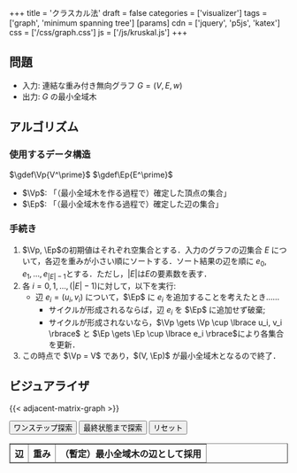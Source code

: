 +++
title = 'クラスカル法'
draft = false
categories = ['visualizer']
tags = ['graph', 'minimum spanning tree']
[params]
    cdn = ['jquery', 'p5js', 'katex']
    css = ['/css/graph.css']
    js = ['/js/kruskal.js']
+++

## 問題

* 入力: 連結な重み付き無向グラフ $G = (V, E, w)$
* 出力: $G$ の最小全域木

## アルゴリズム

### 使用するデータ構造

$\gdef\Vp{V^\prime}$
$\gdef\Ep{E^\prime}$

* $\Vp$: 「（最小全域木を作る過程で）確定した頂点の集合」
* $\Ep$: 「（最小全域木を作る過程で）確定した辺の集合」

### 手続き

1. $\Vp, \Ep$の初期値はそれぞれ空集合とする．入力のグラフの辺集合 $E$ について，各辺を重みが小さい順にソートする．ソート結果の辺を順に $e_0, e_1, \ldots, e_{|E|-1}$とする．ただし，$|E|$は$E$の要素数を表す．
2. 各 $i = 0, 1, \ldots, (|E|-1)$に対して，以下を実行:
    * 辺 $e_i = (u_i, v_i)$ について，$\Ep$ に $e_i$ を追加することを考えたとき……
        * サイクルが形成されるならば，辺 $e_i$ を $\Ep$ に追加せず破棄;
        * サイクルが形成されないなら，$\Vp \gets \Vp \cup \lbrace u_i, v_i \rbrace$ と $\Ep \gets \Ep \cup \lbrace e_i \rbrace$により各集合を更新．
3. この時点で $\Vp = V$ であり，$(V, \Ep)$ が最小全域木となるので終了．

## ビジュアライザ

{{< adjacent-matrix-graph >}}

<div class="container">
  <button class="alg-btn" id="search">ワンステップ探索</button>
  <button class="alg-btn" id="goal">最終状態まで探索</button>
  <button class="alg-btn" id="reset">リセット</button>
  <table border="1" id="data_tbl">
    <thead>
      <tr>
        <th>辺</th>
        <th>重み</th>
        <th>（暫定）最小全域木の辺として採用</th>
      </tr>
    </thead>
    <tbody></tbody>
  </table>
</div>
